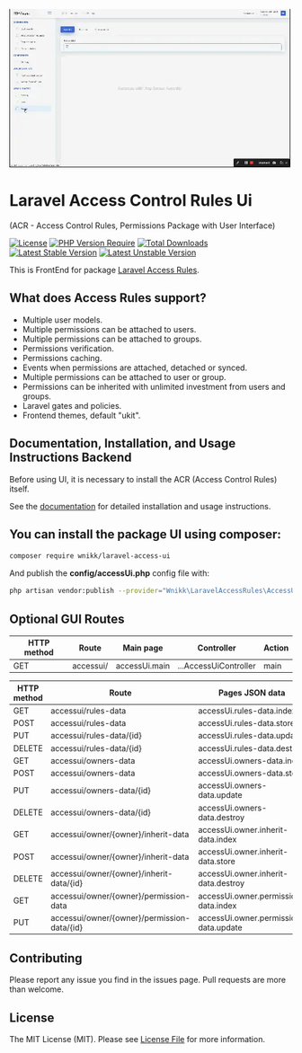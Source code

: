 
![Laravel Access Control Rules Ui](https://raw.githubusercontent.com/wnikk/laravel-access-ui/main/docs/art/interface.webp)

# Laravel Access Control Rules Ui
(ACR - Access Control Rules, Permissions Package with User Interface)

[![License](https://poser.pugx.org/wnikk/laravel-access-ui/license)](//packagist.org/packages/wnikk/laravel-access-ui)
[![PHP Version Require](http://poser.pugx.org/wnikk/laravel-access-ui/require/php)](https://packagist.org/packages/wnikk/laravel-access-ui)
[![Total Downloads](http://poser.pugx.org/wnikk/laravel-access-ui/downloads)](https://packagist.org/packages/wnikk/laravel-access-ui)
[![Latest Stable Version](https://poser.pugx.org/wnikk/laravel-access-ui/v)](//packagist.org/packages/wnikk/laravel-access-ui)
[![Latest Unstable Version](http://poser.pugx.org/wnikk/laravel-access-ui/v/unstable)](https://packagist.org/packages/wnikk/laravel-access-ui)

This is FrontEnd for package [Laravel Access Rules](https://github.com/wnikk/laravel-access-rules/).
 

## What does Access Rules support?

- Multiple user models.
- Multiple permissions can be attached to users.
- Multiple permissions can be attached to groups.
- Permissions verification.
- Permissions caching.
- Events when permissions are attached, detached or synced.
- Multiple permissions can be attached to user or group.
- Permissions can be inherited with unlimited investment from users and groups.
- Laravel gates and policies.
- Frontend themes, default "ukit".


## Documentation, Installation, and Usage Instructions Backend

Before using UI, it is necessary to install the ACR (Access Control Rules) itself.

See the [documentation](https://github.com/wnikk/laravel-access-rules/tree/master/docs) for detailed installation and usage instructions.


## You can install the package UI using composer:

```bash
composer require wnikk/laravel-access-ui
```

And publish the **config/accessUi.php** config file with:

```bash
php artisan vendor:publish --provider="Wnikk\LaravelAccessRules\AccessUiServiceProvider"
```

## Optional GUI Routes
| HTTP method| Route| Main page| Controller| Action|  
|----|----|----|----|----|
| GET| accessui/| accessUi.main | ...AccessUiController| main|

| HTTP method| Route| Pages JSON data| Controller| Action|  
|----|----|----|----|----|
| GET| accessui/rules-data| accessUi.rules-data.index| ...RulesController| index| 
| POST| accessui/rules-data| accessUi.rules-data.store| ...RulesController| store| 
| PUT| accessui/rules-data/{id}| accessUi.rules-data.update| ...RulesController| update| 
| DELETE| accessui/rules-data/{id}| accessUi.rules-data.destroy| ...RulesController| destroy| 
| GET| accessui/owners-data| accessUi.owners-data.index| ...OwnersController| index| 
| POST| accessui/owners-data| accessUi.owners-data.store| ...OwnersController| store| 
| PUT| accessui/owners-data/{id}| accessUi.owners-data.update| ...OwnersController| update| 
| DELETE| accessui/owners-data/{id}| accessUi.owners-data.destroy| ...OwnersController| destroy| 
| GET| accessui/owner/{owner}/inherit-data| accessUi.owner.inherit-data.index| ...InheritController| index| 
| POST| accessui/owner/{owner}/inherit-data| accessUi.owner.inherit-data.store| ...InheritController| store| 
| DELETE| accessui/owner/{owner}/inherit-data/{id}| accessUi.owner.inherit-data.destroy| ...InheritController| destroy| 
| GET| accessui/owner/{owner}/permission-data| accessUi.owner.permission-data.index| ...PermissionController| index| 
| PUT| accessui/owner/{owner}/permission-data/{id}| accessUi.owner.permission-data.update| ...PermissionController| update| 


## Contributing

Please report any issue you find in the issues page. Pull requests are more than welcome.


## License

The MIT License (MIT). Please see [License File](LICENSE.md) for more information.
